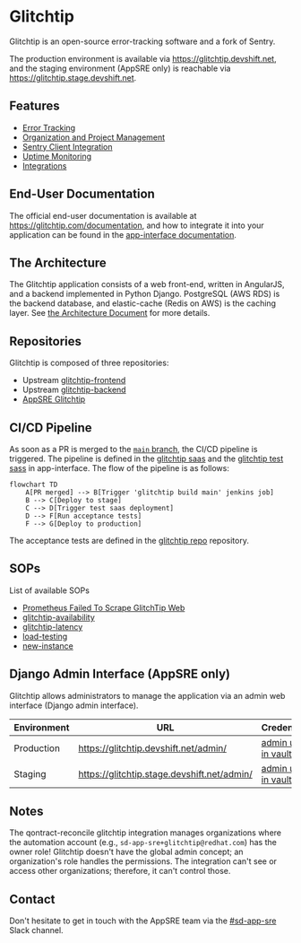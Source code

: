 # Glitchtip

Glitchtip is an open-source error-tracking software and a fork of Sentry.

The production environment is available via https://glitchtip.devshift.net, and the staging environment (AppSRE only) is reachable via https://glitchtip.stage.devshift.net.

## Features

 * [Error Tracking](https://glitchtip.com/documentation/error-tracking)
 * [Organization and Project Management](https://glitchtip.com/documentation/uptime-monitoring)
 * [Sentry Client Integration](https://glitchtip.com/sdkdocs)
 * [Uptime Monitoring](https://glitchtip.com/documentation/uptime-monitoring)
 * [Integrations](https://glitchtip.com/documentation/integrations)

## End-User Documentation

The official end-user documentation is available at https://glitchtip.com/documentation, and how to integrate it into your application can be found in the [app-interface documentation](https://gitlab.cee.redhat.com/service/app-interface/-/tree/master#create-a-glitchtip-organization-dependenciesglitchtip-organization-1yml).

## The Architecture

The Glitchtip application consists of a web front-end, written in AngularJS, and a backend implemented in Python Django. PostgreSQL (AWS RDS) is the backend database, and elastic-cache (Redis on AWS) is the caching layer.
See [the Architecture Document](https://gitlab.cee.redhat.com/service/app-interface/-/blob/master/docs/glitchtip/architecture/architecture.md) for more details.

## Repositories

Glitchtip is composed of three repositories:

* Upstream [glitchtip-frontend](https://gitlab.com/glitchtip/glitchtip-frontend)
* Upstream [glitchtip-backend](https://gitlab.com/glitchtip/glitchtip-backend)
* [AppSRE Glitchtip](https://github.com/app-sre/glitchtip)

## CI/CD Pipeline

As soon as a PR is merged to the [`main` branch](https://github.com/app-sre/glitchtip), the CI/CD pipeline is triggered. The pipeline is defined in the [glitchtip saas](https://gitlab.cee.redhat.com/service/app-interface/-/blob/master/data/services/glitchtip/cicd/saas.yaml) and the [glitchtip test sass](https://gitlab.cee.redhat.com/service/app-interface/-/blob/master/data/services/glitchtip/cicd/test.yaml) in app-interface. The flow of the pipeline is as follows:

```mermaid
flowchart TD
    A[PR merged] --> B[Trigger 'glitchtip build main' jenkins job]
    B --> C[Deploy to stage]
    C --> D[Trigger test saas deployment]
    D --> F[Run acceptance tests]
    F --> G[Deploy to production]
```

The acceptance tests are defined in the [glitchtip repo](https://github.com/app-sre/glitchtip/tree/main/acceptance) repository.


## SOPs

List of available SOPs

- [Prometheus Failed To Scrape GlitchTip Web](docs/glitchtip/sops/prometheus-failed-to-scrape-glitchtip-web.md)
- [glitchtip-availability](docs/glitchtip/sops/glitchtip-availability.md)
- [glitchtip-latency](docs/glitchtip/sops/glitchtip-latency.md)
- [load-testing](docs/glitchtip/sops/load-testing.md)
- [new-instance](docs/glitchtip/sops/new-instance.md)

## Django Admin Interface (AppSRE only)

Glitchtip allows administrators to manage the application via an admin web interface (Django admin interface).

| Environment | URL                                         | Credentials                                                                                                               |
| ----------- | ------------------------------------------- | ------------------------------------------------------------------------------------------------------------------------- |
| Production  | https://glitchtip.devshift.net/admin/       | [admin user in vault](https://vault.devshift.net/ui/vault/secrets/app-interface/show/app-sre/glitchtip/prod/users/admin)  |
| Staging     | https://glitchtip.stage.devshift.net/admin/ | [admin user in vault](https://vault.devshift.net/ui/vault/secrets/app-interface/show/app-sre/glitchtip/stage/users/admin) |

## Notes

The qontract-reconcile glitchtip integration manages organizations where the automation account (e.g., `sd-app-sre+glitchtip@redhat.com`) has the owner role! Glitchtip doesn't have the global admin concept; an organization's role handles the permissions. The integration can't see or access other organizations; therefore, it can't control those.

## Contact

Don't hesitate to get in touch with the AppSRE team via the [#sd-app-sre](https://redhat-internal.slack.com/archives/CCRND57FW) Slack channel.

